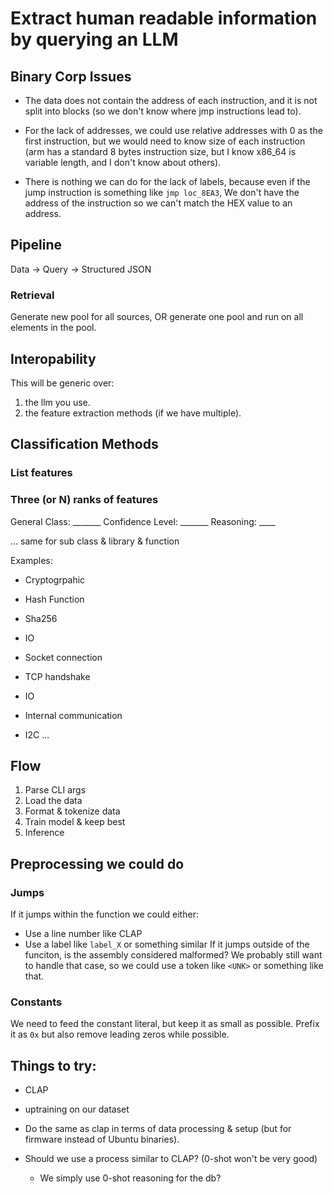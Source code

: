 # Extract human readable information by querying an LLM

## Binary Corp Issues

- The data does not contain the address of each instruction, and it is not split into blocks (so we don't know where jmp instructions lead to).

- For the lack of addresses, we could use relative addresses with 0 as the first instruction, but we would need to know size of each instruction
    (arm has a standard 8 bytes instruction size, but I know x86_64 is variable length, and I don't know about others).
- There is nothing we can do for the lack of labels, because even if the jump instruction is something like `jmp loc_8EA3`,
    We don't have the address of the instruction so we can't match the HEX value to an address.

## Pipeline

Data -> Query -> Structured JSON

### Retrieval

Generate new pool for all sources, OR generate one pool and run on all elements in the pool.

## Interopability

This will be generic over:
1. the llm you use.
2. the feature extraction methods (if we have multiple).

## Classification Methods

### List features

### Three (or N) ranks of features

General Class: _______
Confidence Level: _______
Reasoning: ____

... same for sub class & library & function

Examples:

- Cryptogrpahic
- Hash Function
- Sha256

- IO
- Socket connection
- TCP handshake

- IO
- Internal communication
- I2C ...


## Flow

1. Parse CLI args
2. Load the data 
3. Format & tokenize data
4. Train model & keep best
5. Inference

## Preprocessing we could do
### Jumps
If it jumps within the function we could either:
- Use a line number like CLAP
- Use a label like `label_X` or something similar
If it jumps outside of the funciton, is the assembly considered malformed?
We probably still want to handle that case, so we could use a token like `<UNK>` or something like that.

### Constants
We need to feed the constant literal, but keep it as small as possible. Prefix it as `0x` but also remove leading zeros while possible.

## Things to try:

- CLAP
- uptraining on our dataset

- Do the same as clap in terms of data processing & setup (but for firmware instead of Ubuntu binaries).

- Should we use a process similar to CLAP? (0-shot won't be very good)
    - We simply use 0-shot reasoning for the db?
